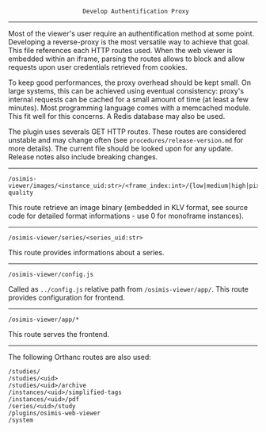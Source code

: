                          Develop Authentification Proxy
-------------------------------------------------------------------------------

Most of the viewer's user require an authentification method at some point.
Developing a reverse-proxy is the most versatile way to achieve that goal.
This file references each HTTP routes used. When the web viewer is embedded 
within an iframe, parsing the routes allows to block and allow requests upon
user credentials retrieved from cookies.

To keep good performances, the proxy overhead should be kept small. On large
systems, this can be achieved using eventual consistency: proxy's internal
requests can be cached for a small amount of time (at least a few minutes).
Most programming language comes with a memcached module. This fit well for
this concerns. A Redis database may also be used.

The plugin uses severals GET HTTP routes. These routes are considered unstable
and may change often (see `procedures/release-version.md` for more details).
The current file should be looked upon for any update. Release notes also 
include breaking changes.

----

```
/osimis-viewer/images/<instance_uid:str>/<frame_index:int>/{low|medium|high|pixeldata}-quality
```

This route retrieve an image binary (embedded in KLV format, see source code
for detailed format informations - use 0 for monoframe instances).

----

```
/osimis-viewer/series/<series_uid:str>
```

This route provides informations about a series.

----

```
/osimis-viewer/config.js
```

Called as `../config.js` relative path from `/osimis-viewer/app/`.
This route provides configuration for frontend.

----

```
/osimis-viewer/app/*
```

This route serves the frontend.

----

The following Orthanc routes are also used:

```
/studies/
/studies/<uid>
/studies/<uid>/archive
/instances/<uid>/simplified-tags
/instances/<uid>/pdf
/series/<uid>/study
/plugins/osimis-web-viewer
/system
```
